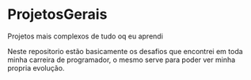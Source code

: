 # ProjetosGerais
Projetos mais complexos de tudo oq eu aprendi 

Neste repositorio estão basicamente os desafios que encontrei em toda minha carreira de programador, o mesmo serve para poder ver minha propria evolução.
